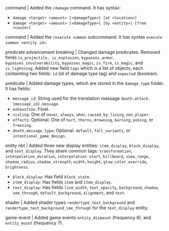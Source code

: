 command | Added the `/damage` command. It has syntax:
* `damage <target> <amount> [<damageType>] [at <location>]`
* `damage <target> <amount> [<damageType>] [by <entity>] [from <cause>]`

command | Added the `/execute summon` subcommand. It has syntax `execute summon <entity id>`.

predicate advancement breaking | Changed damage predicates. Removed fields `is_projectile, is_explosion`, `bypasses_armor`, `bypasses_invulnerability`, `bypasses_magic`, `is_fire`, `is_magic`, and `is_lightning`. Added new field `tags` which is a list of objects, each containting two fields: `id` (id of damage type tag) and `expected` (boolean).

predicate | Added damage types, which are stored in the `damage_type` folder. It has fields:
* `message_id`: String used for the translation message `death.attack.{message_id}.message`.
* `exhaustion`: Float.
* `scaling`: One of `never`, `always`, `when_caused_by_living_non_player`.
* `effects`: Optional. One of `hurt`, `thorns`, `drowning`, `burning`, `poking`, or `freezing`.
* `death_message_type`: Optional. `default`, `fall_variants`, or `intentional_game_design`.

entity nbt | Added three new display entities: `item_display`, `block_display`, and `text_display`. They share common tags: `transformation`, `interpolation_duration`, `interpolation_start`, `billboard`, `view_range`, `shadow_radius`, `shadow_strength`, `width`, `height`, `glow_color_override`, `brightness`.
* `block_display`: Has field `block_state`.
* `item_display`: Has fields `item` and `item_display`.
* `text_display`: Has fields `line_width`, `text_opacity`, `background`, `shadow`, `see_through`, `default_background`, `alignment`, and `text`.

shader | Added shader types `rendertype_text_background` and `rendertype_text_background_see_through` for the `text_display` entity.

game-event | Added game events `entity_dismount` (frequency 6), and `entity_mount` (frequency 7).
